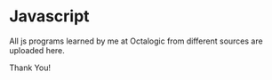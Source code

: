 # Javascript

All js programs learned by me  at Octalogic from different sources are uploaded here.

Thank You!
